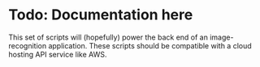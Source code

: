 # Todo: Documentation here

This set of scripts will (hopefully) power the back end of an image-recognition application. These scripts should be compatible with a cloud hosting API service like AWS.
